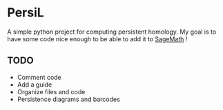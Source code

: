 # PersiL
A simple python project for computing persistent homology. My goal is to have some code nice enough to be able to add it to [SageMath](https://www.sagemath.org "Tiens tiens quelle surprise :)") !


## TODO

* Comment code
* Add a guide
* Organize files and code
* Persistence diagrams and barcodes
